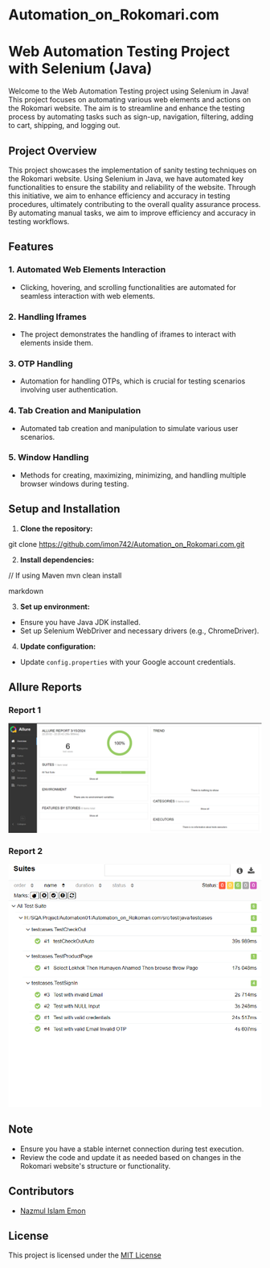 # Automation_on_Rokomari.com

# Web Automation Testing Project with Selenium (Java)

Welcome to the Web Automation Testing project using Selenium in Java! This project focuses on automating various web elements and actions on the Rokomari website. The aim is to streamline and enhance the testing process by automating tasks such as sign-up, navigation, filtering, adding to cart, shipping, and logging out.

## Project Overview

This project showcases the implementation of sanity testing techniques on the Rokomari website. Using Selenium in Java, we have automated key functionalities to ensure the stability and reliability of the website. Through this initiative, we aim to enhance efficiency and accuracy in testing procedures, ultimately contributing to the overall quality assurance process. By automating manual tasks, we aim to improve efficiency and accuracy in testing workflows.

## Features

### 1. Automated Web Elements Interaction
- Clicking, hovering, and scrolling functionalities are automated for seamless interaction with web elements.

### 2. Handling Iframes
- The project demonstrates the handling of iframes to interact with elements inside them.

### 3. OTP Handling
- Automation for handling OTPs, which is crucial for testing scenarios involving user authentication.

### 4. Tab Creation and Manipulation
- Automated tab creation and manipulation to simulate various user scenarios.

### 5. Window Handling
- Methods for creating, maximizing, minimizing, and handling multiple browser windows during testing.

## Setup and Installation

1. **Clone the repository:**

git clone https://github.com/imon742/Automation_on_Rokomari.com.git

2. **Install dependencies:**

// If using Maven
mvn clean install

markdown

3. **Set up environment:**

- Ensure you have Java JDK installed.
- Set up Selenium WebDriver and necessary drivers (e.g., ChromeDriver).

4. **Update configuration:**

- Update `config.properties` with your Google account credentials.

## Allure Reports

### Report 1
![Report 1](Images/allure-report-1.png)

### Report 2
![Report 2](Images/allure-report-2.png)

## Note

- Ensure you have a stable internet connection during test execution.
- Review the code and update it as needed based on changes in the Rokomari website's structure or functionality.

## Contributors

- [Nazmul Islam Emon](https://github.com/imon742)

## License

This project is licensed under the [MIT License](https://opensource.org/licenses/MIT)
